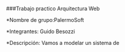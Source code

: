 ###Trabajo practico Arquitectura Web

*Nombre de grupo:PalermoSoft

*Integrantes: Guido Besozzi

*Descripción: Vamos a modelar un sistema de 
